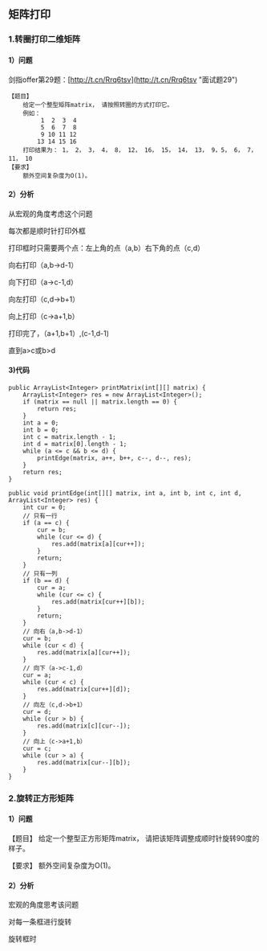 ## 矩阵打印
### 1.转圈打印二维矩阵
#### 1）问题
剑指offer第29题：[http://t.cn/Rrq6tsv](http://t.cn/Rrq6tsv "面试题29")

	【题目】 
		给定一个整型矩阵matrix， 请按照转圈的方式打印它。
		例如： 
			 1  2  3  4 
			 5  6  7  8 
			 9 10 11 12 
			13 14 15 16 
		打印结果为： 1， 2， 3， 4， 8， 12， 16， 15， 14， 13， 9，5， 6， 7， 11， 10
	【要求】 
		额外空间复杂度为O(1)。
#### 2）分析
从宏观的角度考虑这个问题

每次都是顺时针打印外框

打印框时只需要两个点：左上角的点（a,b）右下角的点（c,d）

向右打印（a,b->d-1）

向下打印（a->c-1,d）

向左打印（c,d->b+1）

向上打印（c->a+1,b）

打印完了，（a+1,b+1）,(c-1,d-1)

直到a>c或b>d

#### 3)代码

	public ArrayList<Integer> printMatrix(int[][] matrix) {
		ArrayList<Integer> res = new ArrayList<Integer>();
		if (matrix == null || matrix.length == 0) {
			return res;
		}
		int a = 0;
		int b = 0;
		int c = matrix.length - 1;
		int d = matrix[0].length - 1;
		while (a <= c && b <= d) {
			printEdge(matrix, a++, b++, c--, d--, res);
		}
		return res;
	}

	public void printEdge(int[][] matrix, int a, int b, int c, int d, ArrayList<Integer> res) {
		int cur = 0;
		// 只有一行
		if (a == c) {
			cur = b;
			while (cur <= d) {
				res.add(matrix[a][cur++]);
			}
			return;
		}
		// 只有一列
		if (b == d) {
			cur = a;
			while (cur <= c) {
				res.add(matrix[cur++][b]);
			}
			return;
		}
		// 向右（a,b->d-1）
		cur = b;
		while (cur < d) {
			res.add(matrix[a][cur++]);
		}
		// 向下（a->c-1,d）
		cur = a;
		while (cur < c) {
			res.add(matrix[cur++][d]);
		}
		// 向左（c,d->b+1）
		cur = d;
		while (cur > b) {
			res.add(matrix[c][cur--]);
		}
		// 向上（c->a+1,b）
		cur = c;
		while (cur > a) {
			res.add(matrix[cur--][b]);
		}
	}

### 2.旋转正方形矩阵
#### 1）问题

【题目】 给定一个整型正方形矩阵matrix， 请把该矩阵调整成顺时针旋转90度的样子。

【要求】 额外空间复杂度为O(1)。

#### 2）分析
宏观的角度思考该问题

对每一条框进行旋转

旋转框时
